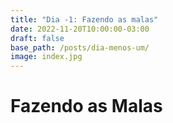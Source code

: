 ```yaml
---
title: "Dia -1: Fazendo as malas"
date: 2022-11-20T10:00:00-03:00
draft: false
base_path: /posts/dia-menos-um/
image: index.jpg
---
```



# Fazendo as Malas


